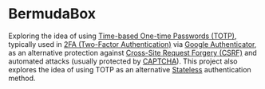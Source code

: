 # BermudaBox
Exploring the idea of using [Time-based One-time Passwords (TOTP)](https://en.wikipedia.org/wiki/Time-based_One-time_Password_Algorithm), typically used in [2FA (Two-Factor Authentication)](https://en.wikipedia.org/wiki/Two-factor_authentication) via [Google Authenticator](https://support.google.com/accounts/answer/1066447?hl=en), as an alternative protection against [Cross-Site Request Forgery (CSRF)](https://www.owasp.org/index.php/Cross-Site_Request_Forgery_%28CSRF%29) and automated attacks (usually protected by [CAPTCHA](https://en.wikipedia.org/wiki/CAPTCHA)). This project also explores the idea of using TOTP as an alternative [Stateless](http://stackoverflow.com/questions/844536/advantages-of-stateless-programming) authentication method.